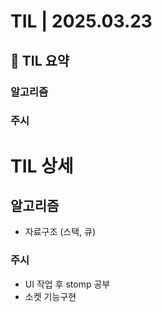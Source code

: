 # TIL | 2025.03.23

## 📌 TIL 요약

### 알고리즘

### 주시

# TIL 상세

## 알고리즘

-   자료구조 (스택, 큐)

### 주시

-   UI 작업 후 stomp 공부
-   소켓 기능구현
